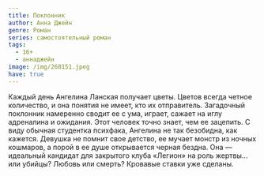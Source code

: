 ```yaml
---
title: Поклонник
author: Анна Джейн
genre: Роман
series: самостоятельный роман
tags:
  - 16+
  - аннаджейн
image: /img/260151.jpeg
have: true
---
```

Каждый день Ангелина Ланская получает цветы. Цветов всегда четное количество, и она понятия не имеет, кто их отправитель. Загадочный поклонник намеренно сводит ее с ума, играет, сажает на иглу адреналина и ожидания. Этот человек точно знает, чем ее зацепить. С виду обычная студентка психфака, Ангелина не так безобидна, как кажется. Девушка не помнит свое детство, ее мучает монстр из ночных кошмаров, а порой в ее душе открывается черная бездна. Она — идеальный кандидат для закрытого клуба «Легион» на роль жертвы… или убийцы? Любовь или смерть? Кровавые ставки уже сделаны.